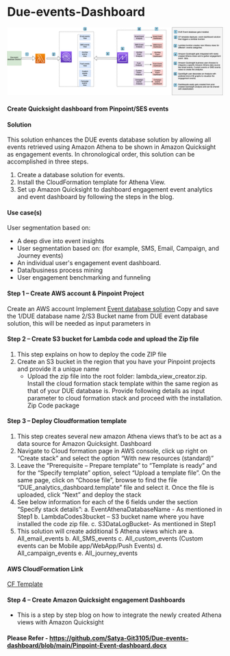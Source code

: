 # Due-events-Dashboard

![Screenshot](images/DUE-engageEvents-dashboard.png)


#### Create Quicksight dashboard from Pinpoint/SES events

#### Solution
This solution enhances the DUE events database solution by allowing all events retrieved using Amazon Athena to be shown in Amazon Quicksight as engagement events. In chronological order, this solution can be accomplished in three steps.
1. Create a database solution for events.
2. Install the CloudFormation template for Athena View.
3. Set up Amazon Quicksight to dashboard engagement event analytics and event dashboard by following the steps in the blog.

#### Use case(s)
User segmentation based on: 
* A deep dive into event insights 
* User segmentation based on: (for example, SMS, Email, Campaign, and Journey events)
* An individual user's engagement event dashboard.
* Data/business process mining 
* User engagement benchmarking and funneling

#### Step 1 – Create AWS account & Pinpoint Project

Create an AWS account
Implement [Event database solution](https://aws.amazon.com/solutions/implementations/digital-user-engagement-events-database/) 
Copy and save the 1/DUE database name 2/S3 Bucket name from DUE event database solution, this will be needed as input parameters in 

#### Step 2 – Create S3 bucket for Lambda code and upload the Zip file 

1.	This step explains on how to deploy the code ZIP file 
2.	Create an S3 bucket in the region that you have your Pinpoint projects and provide it a unique name
    * Upload the zip file into the root folder: lambda_view_creator.zip. Install the cloud formation stack template within the same region as that of your DUE database is. Provide following details as input parameter to cloud formation stack and proceed with the installation. Zip Code package

#### Step 3 – Deploy Cloudformation template

1.	This step creates several new amazon Athena views that’s to be act as a data source for Amazon Quicksight. Dashboard 
2.	Navigate to Cloud formation page in AWS console, click up right on “Create stack” and select the option “With new resources (standard)”
3.	Leave the “Prerequisite – Prepare template” to “Template is ready” and for the “Specify template” option, select “Upload a template file”. On the same page, click on “Choose file”, browse to find the file “DUE_analytics_dashboard.template” file and select it. Once the file is uploaded, click “Next” and deploy the stack
4.	See below information for each of the 6 fields under the section “Specify stack details”:
    a.	EventAthenaDatabaseName - As mentioned in Step1
    b.	LambdaCodes3bucket – S3 bucket name where you have installed the code zip file.
    c.	S3DataLogBucket- As mentioned in Step1
5.	This solution will create additional 5 Athena views which are 
    a.	All_email_events
    b.	All_SMS_events
    c.	All_custom_events (Custom events can be Mobile app/WebApp/Push Events)
    d.	All_campaign_events
    e.	All_journey_events

#### AWS CloudFormation Link
[CF Template](Event-dashboard.template)

#### Step 4 – Create Amazon Quicksight engagement Dashboards

- This is a step by step blog on how to integrate the newly created Athena views with Amazon Quicksight
#### Please Refer - https://github.com/Satya-Git3105/Due-events-dashboard/blob/main/Pinpoint-Event-dashboard.docx 